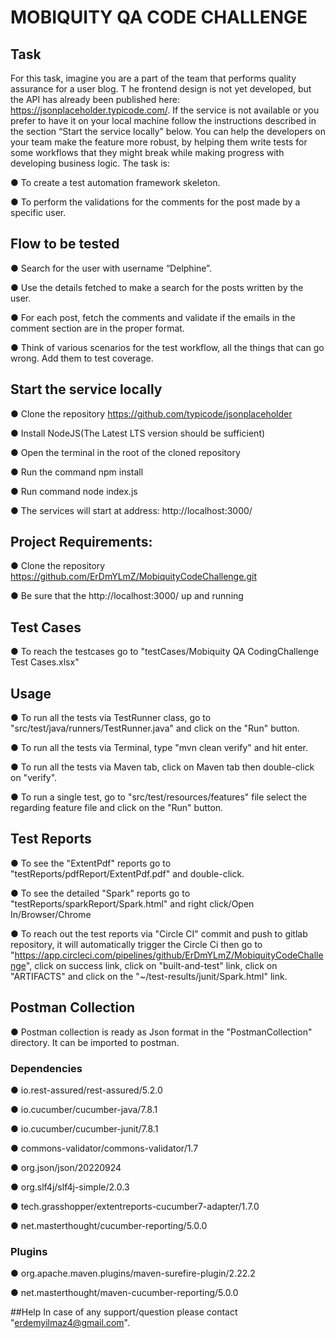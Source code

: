 # MOBIQUITY QA CODE CHALLENGE

## Task
For this task, imagine you are a part of the team that performs quality assurance for a user blog. T
he frontend design is not yet developed, but the API has already been published here: https://jsonplaceholder.typicode.com/. 
If the service is not available or you prefer to have it on your local machine follow the instructions described in the 
section “Start the service locally” below. You can help the developers on your team make the feature more robust, 
by helping them write tests for some workflows that they might break while making progress with developing business logic. 
The task is: 
  
   ● To create a test automation framework skeleton.

   ● To perform the validations for the comments for the post made by a specific user.

## Flow to be tested
   ● Search for the user with username “Delphine”. 

   ● Use the details fetched to make a search for the posts written by the user. 

   ● For each post, fetch the comments and validate if the emails in the comment section are in the proper format. 

   ● Think of various scenarios for the test workflow, all the things that can go wrong. Add them to test coverage.

## Start the service locally
   ● Clone the repository https://github.com/typicode/jsonplaceholder 

   ● Install NodeJS(The Latest LTS version should be sufficient)

   ● Open the terminal in the root of the cloned repository 

   ● Run the command npm install 

   ● Run command node index.js 

   ● The services will start at address: http://localhost:3000/

## Project Requirements:
   ● Clone the repository https://github.com/ErDmYLmZ/MobiquityCodeChallenge.git

   ● Be sure that the http://localhost:3000/ up and running

## Test Cases
   ● To reach the testcases go to "testCases/Mobiquity QA CodingChallenge Test Cases.xlsx"

## Usage
   ● To run all the tests via TestRunner class, go to "src/test/java/runners/TestRunner.java" and click on the "Run" button.

   ● To run all the tests via Terminal, type "mvn clean verify" and hit enter.

   ● To run all the tests via Maven tab, click on Maven tab then double-click on "verify".

   ● To run a single test, go to "src/test/resources/features" file select the regarding feature file and click on the "Run" button.

## Test Reports
   ● To see the "ExtentPdf" reports go to "testReports/pdfReport/ExtentPdf.pdf" and double-click.
  
   ● To see the detailed "Spark" reports go to "testReports/sparkReport/Spark.html" and right click/Open In/Browser/Chrome
  
   ● To reach out the test reports via "Circle CI" commit and push to gitlab repository, it will automatically trigger the Circle Ci then go to "https://app.circleci.com/pipelines/github/ErDmYLmZ/MobiquityCodeChallenge", click on success link, click on "built-and-test" link, click on "ARTIFACTS" and click on the "~/test-results/junit/Spark.html" link. 

## Postman Collection
   ● Postman collection is ready as Json format in the "PostmanCollection" directory. It can be imported to postman.

### Dependencies
   ● io.rest-assured/rest-assured/5.2.0

   ● io.cucumber/cucumber-java/7.8.1

   ● io.cucumber/cucumber-junit/7.8.1

   ● commons-validator/commons-validator/1.7

   ● org.json/json/20220924

   ● org.slf4j/slf4j-simple/2.0.3

   ● tech.grasshopper/extentreports-cucumber7-adapter/1.7.0

   ● net.masterthought/cucumber-reporting/5.0.0

### Plugins
   ● org.apache.maven.plugins/maven-surefire-plugin/2.22.2

   ● net.masterthought/maven-cucumber-reporting/5.0.0

##Help
   In case of any support/question please contact  "erdemyilmaz4@gmail.com".



































